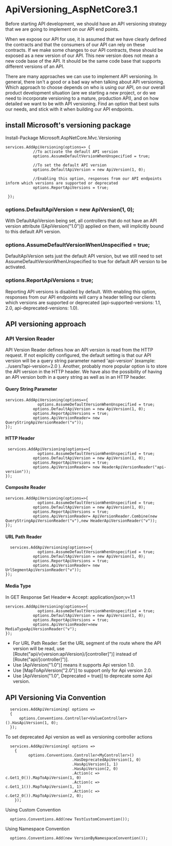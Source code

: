 # ApiVersioning_AspNetCore3.1
Before starting API development, we should have an API versioning strategy that we are going to implement on our API end points.

When we expose our API for use, it is assumed that we have clearly defined the contracts and that the consumers of our API can rely on these contracts. If we make some changes to our API contracts, these should be exposed as a new version of our API. This new version does not mean a new code base of the API. It should be the same code base that supports different versions of an API.

There are many approaches we can use to implement API versioning. In general, there isn't a good or a bad way when talking about API versioning. Which approach to choose depends on who is using our API, on our overall product development situation (are we starting a new project, or do we need to incorporate versioning to a mature, production API), and on how detailed we want to be with API versioning. Find an option that best suits our needs, and stick with it when building our API endpoints.

## install Microsoft's versioning package
  Install-Package Microsoft.AspNetCore.Mvc.Versioning
  
    services.AddApiVersioning(options=> {
                //To activate the default API version
                options.AssumeDefaultVersionWhenUnspecified = true;

                //To set the default API version
                options.DefaultApiVersion = new ApiVersion(1, 0);                

                //Enabling this option, responses from our API endpoints inform which versions are supported or deprecated
                options.ReportApiVersions = true;              

     });
     
### options.DefaultApiVersion = new ApiVersion(1, 0);
With DefaultApiVersion being set, all controllers that do not have an API version attribute ([ApiVersion("1.0")]) applied on them, will implicitly bound to this default API version.

### options.AssumeDefaultVersionWhenUnspecified = true;
DefaultApiVersion sets just the default API version, but we still need to set AssumeDefaultVersionWhenUnspecified to true for default API version to be activated.

### options.ReportApiVersions = true;
Reporting API versions is disabled by default. With enabling this option, responses from our API endpoints will carry a header telling our clients which versions are supported or deprecated (api-supported-versions: 1.1, 2.0, api-deprecated-versions: 1.0).


## API versioning approach
### API Version Reader
API Version Reader defines how an API version is read from the HTTP request. If not explicitly configured, the default setting is that our API version will be a query string parameter named 'api-version'  (example: ../users?api-version=2.0 ). Another, probably more popular option is to store the API version in the HTTP header. We have also the possibility of having an API version both in a query string as well as in an HTTP header.


#### Query String Parameter 
    services.AddApiVersioning(options=>{
                  options.AssumeDefaultVersionWhenUnspecified = true;
                options.DefaultApiVersion = new ApiVersion(1, 0);                
                options.ReportApiVersions = true; 
                options.ApiVersionReader= new QueryStringApiVersionReader("v"));
    });
   
#### HTTP Header
     services.AddApiVersioning(options=>{
                  options.AssumeDefaultVersionWhenUnspecified = true;
                options.DefaultApiVersion = new ApiVersion(1, 0);                
                options.ReportApiVersions = true; 
                options.ApiVersionReader= new HeaderApiVersionReader("api-version"));
    });
        
#### Composite Reader
    services.AddApiVersioning(options=>{
                  options.AssumeDefaultVersionWhenUnspecified = true;
                options.DefaultApiVersion = new ApiVersion(1, 0);                
                options.ReportApiVersions = true; 
                options.ApiVersionReader= ApiVersionReader.Combine(new QueryStringApiVersionReader("v"),new HeaderApiVersionReader("v"));
    });
        
#### URL Path Reader
      services.AddApiVersioning(options=>{
                  options.AssumeDefaultVersionWhenUnspecified = true;
                options.DefaultApiVersion = new ApiVersion(1, 0);                
                options.ReportApiVersions = true; 
                options.ApiVersionReader= new UrlSegmentApiVersionReader("v"));
    });
        
#### Media Type
   In GET Response
   Set Header=> Accept: application/json;v=1.1
   
    services.AddApiVersioning(options=>{
                  options.AssumeDefaultVersionWhenUnspecified = true;
                options.DefaultApiVersion = new ApiVersion(1, 0);                
                options.ReportApiVersions = true; 
                options.ApiVersionReader=new MediaTypeApiVersionReader("v");
    });
    
   
    
* For URL Path Reader: Set the URL segment of the route where the API version will be read, use [Route("api/v{version:apiVersion}/[controller]")] instead of [Route("api/[controller]")].
* Use [ApiVersion("1.0")] means it supports Api version 1.0.
* Use [MapToApiVersion("2.0")] to support only for Api version 2.0.
* Use [ApiVersion("1.0", Deprecated = true)] to deprecate some Api version.


## API Versioning Via Convention
      services.AddApiVersioning( options =>
      {
          options.Conventions.Controller<ValueController>().HasApiVersion(1, 0);
      });
  
 To set deprecated Api version as well as versioning controller actions
 
      services.AddApiVersioning( options =>
        {
              options.Conventions.Controller<MyController>()	   
                                 .HasDeprecatedApiVersion(1, 0)
                                 .HasApiVersion(1, 1)
                                 .HasApiVersion(2, 0)
                                 .Action(c => c.Get1_0()).MapToApiVersion(1, 0)
                                 .Action(c => c.Get1_1()).MapToApiVersion(1, 1)
                                 .Action(c => c.Get2_0()).MapToApiVersion(2, 0);
        });
        
  Using Custom Convention
      
      options.Conventions.Add(new TestCustomConvention());
      
 Using Namespace Convention
      
      options.Conventions.Add(new VersionByNamespaceConvention());

